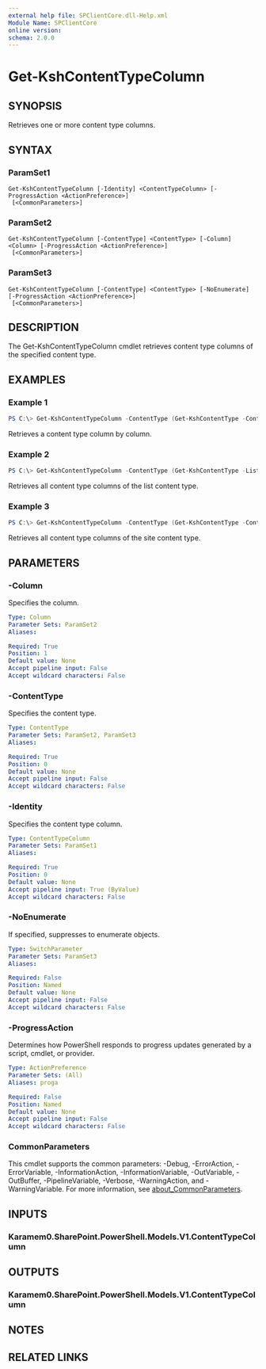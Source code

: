 ```yaml
---
external help file: SPClientCore.dll-Help.xml
Module Name: SPClientCore
online version:
schema: 2.0.0
---
```


# Get-KshContentTypeColumn

## SYNOPSIS
Retrieves one or more content type columns.

## SYNTAX

### ParamSet1
```
Get-KshContentTypeColumn [-Identity] <ContentTypeColumn> [-ProgressAction <ActionPreference>]
 [<CommonParameters>]
```

### ParamSet2
```
Get-KshContentTypeColumn [-ContentType] <ContentType> [-Column] <Column> [-ProgressAction <ActionPreference>]
 [<CommonParameters>]
```

### ParamSet3
```
Get-KshContentTypeColumn [-ContentType] <ContentType> [-NoEnumerate] [-ProgressAction <ActionPreference>]
 [<CommonParameters>]
```

## DESCRIPTION
The Get-KshContentTypeColumn cmdlet retrieves content type columns of the specified content type.

## EXAMPLES

### Example 1
```powershell
PS C:\> Get-KshContentTypeColumn -ContentType (Get-KshContentType -ContentTypeId '0x0100EFB1758564C77D448177233D1199B912') -Column (Get-KshColumn -ColumnId '35aa78a6-66d7-472c-ab6b-d534193842af')
```

Retrieves a content type column by column.

### Example 2
```powershell
PS C:\> Get-KshContentTypeColumn -ContentType (Get-KshContentType -List (Get-KshList -ListTitle 'Announcements') -ContentTypeId '0x0100EFB1758564C77D448177233D1199B912000A210B1C5CBC634C849328008B1CC306')
```

Retrieves all content type columns of the list content type.

### Example 3
```powershell
PS C:\> Get-KshContentTypeColumn -ContentType (Get-KshContentType -ContentTypeId '0x0100EFB1758564C77D448177233D1199B912')
```

Retrieves all content type columns of the site content type.

## PARAMETERS

### -Column
Specifies the column.

```yaml
Type: Column
Parameter Sets: ParamSet2
Aliases:

Required: True
Position: 1
Default value: None
Accept pipeline input: False
Accept wildcard characters: False
```

### -ContentType
Specifies the content type.

```yaml
Type: ContentType
Parameter Sets: ParamSet2, ParamSet3
Aliases:

Required: True
Position: 0
Default value: None
Accept pipeline input: False
Accept wildcard characters: False
```

### -Identity
Specifies the content type column.

```yaml
Type: ContentTypeColumn
Parameter Sets: ParamSet1
Aliases:

Required: True
Position: 0
Default value: None
Accept pipeline input: True (ByValue)
Accept wildcard characters: False
```

### -NoEnumerate
If specified, suppresses to enumerate objects.

```yaml
Type: SwitchParameter
Parameter Sets: ParamSet3
Aliases:

Required: False
Position: Named
Default value: None
Accept pipeline input: False
Accept wildcard characters: False
```

### -ProgressAction
Determines how PowerShell responds to progress updates generated by a script, cmdlet, or provider.

```yaml
Type: ActionPreference
Parameter Sets: (All)
Aliases: proga

Required: False
Position: Named
Default value: None
Accept pipeline input: False
Accept wildcard characters: False
```

### CommonParameters
This cmdlet supports the common parameters: -Debug, -ErrorAction, -ErrorVariable, -InformationAction, -InformationVariable, -OutVariable, -OutBuffer, -PipelineVariable, -Verbose, -WarningAction, and -WarningVariable. For more information, see [about_CommonParameters](http://go.microsoft.com/fwlink/?LinkID=113216).

## INPUTS

### Karamem0.SharePoint.PowerShell.Models.V1.ContentTypeColumn

## OUTPUTS

### Karamem0.SharePoint.PowerShell.Models.V1.ContentTypeColumn

## NOTES

## RELATED LINKS

